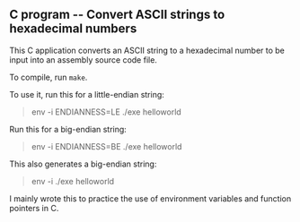 ## C program -- Convert ASCII strings to hexadecimal numbers

This C application converts an ASCII string to a hexadecimal number to be input into an assembly source code file.

To compile, run `make`.

To use it, run this for a little-endian string:
> env -i ENDIANNESS=LE ./exe helloworld

Run this for a big-endian string:
> env -i ENDIANNESS=BE ./exe helloworld

This also generates a big-endian string:
> env -i ./exe helloworld

I mainly wrote this to practice the use of environment variables and function pointers in C.

